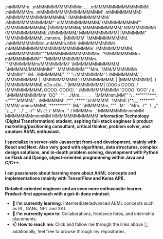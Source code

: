 <div>
    <div align=left>
        <br>
        <p>
                                                   .mMMMMm.
                                               .mMMMMMMMMMMMm
          ....                               .mMMMMMMMMMMMMMM.
       .mMMMMMm.                           .mMMMMMMMMMMMMMMMM'
     .mMMMMMMMM)                          .MMMMMMMMMMMMMMM/'
   (MMMMMMMMMM/                          .MMMMMMMMMMMM"'
  mMMMMMMMMMM/                           (MMMMMMMMM"'
 /MMMMMMMMMM/                            |MMMMMMMM/
 MMMMMMMMMM/                             MMMMMMMM/
(MMMMMMMMMM(                            /MMMMMMM/                        
 MMMMMMMMMM|                            |MMMMMM"
 \MMMMMMMMM\              .mmmm..      |MMMMM`
  \MMMMMMMMMM.          .mMMMMMMMMm..mMMMm.MM/
   \MMMMMMMMM\.       mMMMMMMMMMMMMMMMMMMMMMm`
     \MMMMMMMMM.    .mMMMMMMMM"""MMMMMMMMMMMMMm
      `?MMMMMMMMm  mMMMMMMMM"'    "MMMMMMMMMMMMm.
        `"MMMMMMMm/MMMMMMM/'        \MMMMMMMMMMMM.
          `\MMMMM/MMMMMM"'           `MMMMMMM"""Mm.
            `\MM/MMMMMM/             `MMMM"'   '\M.
              ./MMMMMM/'               `"'        '\
              /MMMMMMM'                             \
             /MMMMMMM/                              `,
            /MMMMMMMM                                |
           .MMMMMMMMM                                )
           (MMMMMMMM|                                |
           |MMMMMMMM|.                               )
           |MMMMMMMMM|          oOo    oOo.         .'                  
           |MMMMMMMMM|         (OOOo   OOOO.        /
           (MMMMMMMMM\          OOOO.  OOOO).      '
           \MMMMMMMMMM         `OOOO   `OOO'      /
     x..   `\MMMMMMMMMm         `OO"    _"'__    ./Mm._______
     \MMMmm.MM"'     '\           ..**"""""***. <"""",MMMM/'  .
      \MMMMMM'                   .**"     ,'****        ')mMMMM'
       `\MMM(                    (**.__.******"'         )MMM/
      xmm>MMM\                   `********""'           )M/'
       `\MMMMMm,                    """                ,'M'
            `-"Mm.                                   ./"'
                  `\.                              ,/'
                     `\.                       _,/'
                        `.        /`     _,-/"'
                         M\      ( \   /'
                         MMm.     `'  /
                         MMMMm.     ,'
                         MMMMMMMmmmMM                                                                                   
                         MMMMMMMmmmMM
                         MMMMMMMMMMMM
            <strong>
                Information Technology (Digital Transformation) student, aspiring full-stack engineer & product marketing/positioning consultant, critical thinker, problem solver, and amatuer AI/ML enthusiast.<br><br>
                I specialize in server-side Javascript front-end development, mainly with React and Next. Also very good with algorithms, data structures, complex design solutions, and in-depth problem solving, development with Python on Flask and Django, object-oriented programming within Java and C/C++.<br><br>
                I am passionate about learning more about AI/ML concepts and implementations (mainly with TensorFlow and Keras API).<br><br>
                Detailed-oriented engineer and an even more enthusiastic learner. Product-first approach with a get-it-done mindset.
            </strong>
        </p>
        <ul>
            <li>🌱 <b>I’m currently learning</b>: Intermediate/advanced AI/ML concepts such as RL, GANs, NPL and XAI.</li>
            <li>🤔 <b>I’m currently open to</b>: Collaborations, freelance hires, and internship placements.</li>
            <li>📫 <b>How to reach me</b>: Click and follow me through the links above 👆, additionally, feel free to browse through my repositories.</li>
        </ul>
    </div>
</div>
